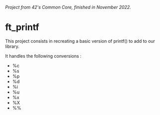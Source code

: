 *Project from 42's Common Core, finished in November 2022.*

# ft_printf
This project consists in recreating a basic version of printf() to add to our library.

It handles the following conversions :
- %c
- %s
- %p
- %d
- %i
- %u
- %x
- %X
- %%
